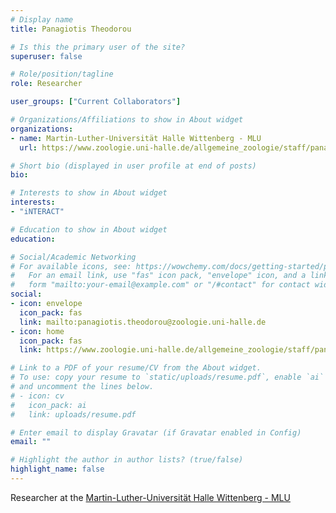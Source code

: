 ```yaml
---
# Display name
title: Panagiotis Theodorou

# Is this the primary user of the site?
superuser: false

# Role/position/tagline
role: Researcher

user_groups: ["Current Collaborators"]

# Organizations/Affiliations to show in About widget
organizations:
- name: Martin-Luther-Universität Halle Wittenberg - MLU
  url: https://www.zoologie.uni-halle.de/allgemeine_zoologie/staff/panagiotis_theodorou/

# Short bio (displayed in user profile at end of posts)
bio:

# Interests to show in About widget
interests:
- "iNTERACT"

# Education to show in About widget
education:

# Social/Academic Networking
# For available icons, see: https://wowchemy.com/docs/getting-started/page-builder/#icons
#   For an email link, use "fas" icon pack, "envelope" icon, and a link in the
#   form "mailto:your-email@example.com" or "/#contact" for contact widget.
social:
- icon: envelope
  icon_pack: fas
  link: mailto:panagiotis.theodorou@zoologie.uni-halle.de
- icon: home
  icon_pack: fas
  link: https://www.zoologie.uni-halle.de/allgemeine_zoologie/staff/panagiotis_theodorou/

# Link to a PDF of your resume/CV from the About widget.
# To use: copy your resume to `static/uploads/resume.pdf`, enable `ai` icons in `params.toml`,
# and uncomment the lines below.
# - icon: cv
#   icon_pack: ai
#   link: uploads/resume.pdf

# Enter email to display Gravatar (if Gravatar enabled in Config)
email: ""

# Highlight the author in author lists? (true/false)
highlight_name: false
---
```


Researcher at the [Martin-Luther-Universität Halle Wittenberg - MLU](https://www.zoologie.uni-halle.de/allgemeine_zoologie/staff/panagiotis_theodorou/)